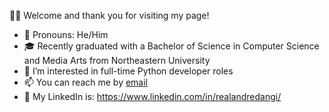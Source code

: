  👋😊 Welcome and thank you for visiting my page!
 * 👫 Pronouns: He/Him
 * 🎓 Recently graduated with a Bachelor of Science in Computer Science and Media Arts from Northeastern University
 * 👀 I’m interested in full-time Python developer roles
 * 📫 You can reach me by <a href="mailto:changooman@gmail.com">email</a>
 * 🔗 My LinkedIn is: https://www.linkedin.com/in/realandredangi/
 

 

<!---
changooman/changooman is a ✨ special ✨ repository because its `README.md` (this file) appears on your GitHub profile.
You can click the Preview link to take a look at your changes.
--->
